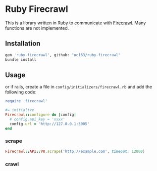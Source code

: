 # Ruby Firecrawl

This is a library written in Ruby to communicate with [Firecrawl](https://www.firecrawl.dev).
Many functions are not implemented.


## Installation
```bash
gem 'ruby-firecrawl', github: "nc163/ruby-firecrawl"
bundle install
```

## Usage

or if rails, create a file in `config/initializers/firecrawl.rb` and add the following code:

```ruby
require 'firecrawl'

#= initialize
Firecrawl::configure do |config|
  # config.api_key = 'xxxx'
  config.url = 'http://127.0.0.1:3005'
end
```

### scrape

```ruby
Firecrawl::API::V0.scrape('http://example.com', timeout: 12000)
```


### crawl
